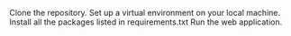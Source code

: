 Clone the repository.
Set up a virtual environment on your local machine.
Install all the packages listed in requirements.txt
Run the web application.